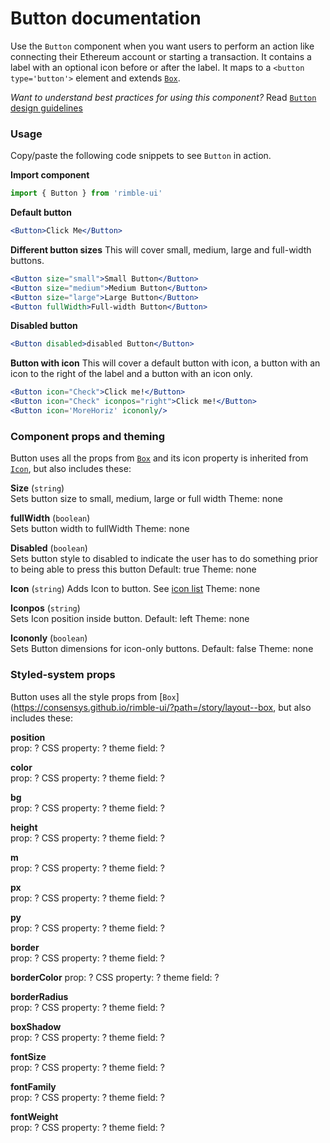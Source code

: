 # Button documentation
Use the `Button` component when you want users to perform an action like connecting their Ethereum account or starting a transaction. It contains a label with an optional icon before or after the label. It maps to a `<button type='button'>` element and extends [`Box`](https://consensys.github.io/rimble-ui/?path=/story/layout--box).

_Want to understand best practices for using this component?_ Read [`Button` design guidelines](https://github.com/ConsenSys/rimble-ui/blob/rc-button-docs/example/src/stories/Button/GUIDELINES.md)

<!-- STORY -->

### Usage
Copy/paste the following code snippets to see `Button` in action.

**Import component**

```jsx
import { Button } from 'rimble-ui'
```

**Default button**

<!-- Default button example here -->
```jsx
<Button>Click Me</Button>
```
**Different button sizes**
This will cover small, medium, large and full-width buttons.

<!-- Large,Medium, and Small buttons here -->
```jsx
<Button size="small">Small Button</Button>
<Button size="medium">Medium Button</Button>
<Button size="large">Large Button</Button>
<Button fullWidth>Full-width Button</Button>
```
**Disabled button**

<!-- Disabled button here -->
```jsx
<Button disabled>disabled Button</Button>
```

**Button with icon**
This will cover a default button with icon, a button with an icon to the right of the label and a button with an icon only.

```jsx
<Button icon="Check">Click me!</Button>
<Button icon="Check" iconpos="right">Click me!</Button>
<Button icon='MoreHoriz' icononly/>
```

### Component props and theming
Button uses all the props from [`Box`](https://consensys.github.io/rimble-ui/?path=/story/layout--box) and its icon property is inherited from [`Icon`](https://consensys.github.io/rimble-ui/?path=/story/icon--default), but also includes these:

**Size** (`string`)		
Sets button size to small, medium, large or full width
Theme: none

**fullWidth** (`boolean`)		
Sets button width to fullWidth
Theme: none

**Disabled** (`boolean`)		
Sets button style to disabled to indicate the user has to do something prior to being able to press this button
Default: true
Theme: none

**Icon** (`string`)
Adds Icon to button. See [icon list](https://github.com/jxnblk/rmdi/blob/master/ICONS.md)
Theme: none

**Iconpos** (`string`)		
Sets Icon position inside button.
Default: left
Theme: none

**Icononly** (`boolean`)		
Sets Button dimensions for icon-only buttons.
Default: false
Theme: none

### Styled-system props
Button uses all the style props from [`Box`](https://consensys.github.io/rimble-ui/?path=/story/layout--box, but also includes these:

**position**	
prop: ?
CSS property: ?
theme field: ?

**color**	
prop: ?
CSS property: ?
theme field: ?

**bg**	
prop: ?
CSS property: ?
theme field: ?

**height**	
prop: ?
CSS property: ?
theme field: ?

**m**	
prop: ?
CSS property: ?
theme field: ?

**px**	
prop: ?
CSS property: ?
theme field: ?

**py**	
prop: ?
CSS property: ?
theme field: ?

**border**	
prop: ?
CSS property: ?
theme field: ?

**borderColor**	
prop: ?
CSS property: ?
theme field: ?

**borderRadius**	
prop: ?
CSS property: ?
theme field: ?

**boxShadow**	
prop: ?
CSS property: ?
theme field: ?

**fontSize**	
prop: ?
CSS property: ?
theme field: ?

**fontFamily**	
prop: ?
CSS property: ?
theme field: ?

**fontWeight**	
prop: ?
CSS property: ?
theme field: ?
